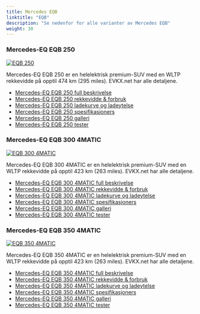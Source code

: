 ```yaml
---
title: Mercedes EQB
linktitle: "EQB"
description: "Se nedenfor for alle varianter av Mercedes EQB"
weight: 30
---
```

### Mercedes-EQ EQB 250

<a href="eqb_250/"><img src="https://media.evkx.net/multimedia/models/mercedes/eqb/eqb_250/main_1_st.jpg" class="img-fluid" alt="EQB 250" ></a>

Mercedes-EQ EQB 250 er en helelektrisk premium-SUV med en WLTP rekkevidde på opptil 474 km (295 miles). EVKX.net har alle detaljene. 

- [Mercedes-EQ EQB 250 full beskrivelse](eqb_250/)
- [Mercedes-EQ EQB 250 rekkevidde & forbruk](eqb_250/rangeandconsumption)
- [Mercedes-EQ EQB 250 ladekurve og ladeytelse](eqb_250/chargingcurve)
- [Mercedes-EQ EQB 250 spesifikasjoners](eqb_250/specifications)
- [Mercedes-EQ EQB 250 galleri](eqb_250/gallery)
- [Mercedes-EQ EQB 250 tester](eqb_250/reviews)

### Mercedes-EQ EQB 300 4MATIC

<a href="eqb_300_4matic/"><img src="https://media.evkx.net/multimedia/models/mercedes/eqb/eqb_300_4matic/main_1_st.jpg" class="img-fluid" alt="EQB 300 4MATIC" ></a>

Mercedes-EQ EQB 300 4MATIC er en helelektrisk premium-SUV med en WLTP rekkevidde på opptil 423 km (263 miles). EVKX.net har alle detaljene. 

- [Mercedes-EQ EQB 300 4MATIC full beskrivelse](eqb_300_4matic/)
- [Mercedes-EQ EQB 300 4MATIC rekkevidde & forbruk](eqb_300_4matic/rangeandconsumption)
- [Mercedes-EQ EQB 300 4MATIC ladekurve og ladeytelse](eqb_300_4matic/chargingcurve)
- [Mercedes-EQ EQB 300 4MATIC spesifikasjoners](eqb_300_4matic/specifications)
- [Mercedes-EQ EQB 300 4MATIC galleri](eqb_300_4matic/gallery)
- [Mercedes-EQ EQB 300 4MATIC tester](eqb_300_4matic/reviews)

### Mercedes-EQ EQB 350 4MATIC

<a href="eqb_350_4matic/"><img src="https://media.evkx.net/multimedia/models/mercedes/eqb/eqb_350_4matic/main_1_st.jpg" class="img-fluid" alt="EQB 350 4MATIC" ></a>

Mercedes-EQ EQB 350 4MATIC er en helelektrisk premium-SUV med en WLTP rekkevidde på opptil 423 km (263 miles). EVKX.net har alle detaljene. 

- [Mercedes-EQ EQB 350 4MATIC full beskrivelse](eqb_350_4matic/)
- [Mercedes-EQ EQB 350 4MATIC rekkevidde & forbruk](eqb_350_4matic/rangeandconsumption)
- [Mercedes-EQ EQB 350 4MATIC ladekurve og ladeytelse](eqb_350_4matic/chargingcurve)
- [Mercedes-EQ EQB 350 4MATIC spesifikasjoners](eqb_350_4matic/specifications)
- [Mercedes-EQ EQB 350 4MATIC galleri](eqb_350_4matic/gallery)
- [Mercedes-EQ EQB 350 4MATIC tester](eqb_350_4matic/reviews)

